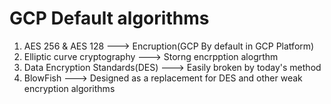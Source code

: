 # GCP Default algorithms
1. AES 256 & AES 128 ---> Encruption(GCP By default in GCP Platform)
2. Elliptic curve cryptography ---> Storng encrpption alogrthm
3. Data Encryption Standards(DES) ---> Easily broken by today's method
4. BlowFish ---> Designed as a replacement for DES and other weak encryption algorithms

